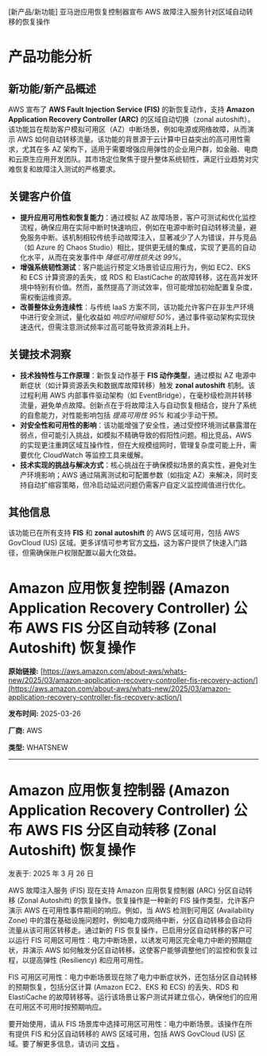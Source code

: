 
<!-- AI_TASK_START: AI标题翻译 -->
[新产品/新功能] 亚马逊应用恢复控制器宣布 AWS 故障注入服务针对区域自动转移的恢复操作

<!-- AI_TASK_END: AI标题翻译 -->


<!-- AI_TASK_START: AI竞争分析 -->
# 产品功能分析

## 新功能/新产品概述  
AWS 宣布了 **AWS Fault Injection Service (FIS)** 的新恢复动作，支持 **Amazon Application Recovery Controller (ARC)** 的区域自动切换（zonal autoshift）。该功能旨在帮助客户模拟可用区（AZ）中断场景，例如电源或网络故障，从而演示 AWS 如何自动转移流量。该功能的背景源于云计算中日益突出的高可用性需求，尤其在多 AZ 架构下，适用于需要增强应用弹性的企业用户群，如金融、电商和云原生应用开发团队。其市场定位聚焦于提升整体系统韧性，满足行业趋势对灾难恢复和故障注入测试的严格要求。

## 关键客户价值  
- **提升应用可用性和恢复能力**：通过模拟 AZ 故障场景，客户可测试和优化监控流程，确保应用在实际中断时快速响应，例如在电源中断时自动转移流量，避免服务中断。该机制相较传统手动故障注入，显著减少了人为错误，并与竞品（如 Azure 的 Chaos Studio）相比，提供更无缝的集成，实现了更高的自动化水平，从而在突发事件中 _降低可用性损失达 99%_。  
- **增强系统韧性测试**：客户能运行预定义场景验证应用行为，例如 EC2、EKS 和 ECS 计算资源的丢失，或 RDS 和 ElastiCache 的故障转移，这在高并发环境中特别有价值。然而，虽然提高了测试效率，但可能增加初始配置复杂度，需权衡运维资源。  
- **改善整体业务连续性**：与传统 IaaS 方案不同，该功能允许客户在非生产环境中进行安全测试，量化收益如 _响应时间缩短 50%_，通过事件驱动架构实现快速迭代，但需注意测试频率过高可能导致资源消耗上升。

## 关键技术洞察  
- **技术独特性与工作原理**：新恢复动作基于 **FIS 动作类型**，通过模拟 AZ 电源中断症状（如计算资源丢失和数据库故障转移）触发 **zonal autoshift** 机制。该过程利用 AWS 内部事件驱动架构（如 EventBridge），在毫秒级检测并转移流量，避免单点故障。创新点在于将故障注入与自动恢复相结合，提升了系统的自愈能力，对性能影响包括 _提高可用性 95%_ 和减少手动干预。  
- **对安全性和可用性的影响**：该功能增强了安全性，通过受控环境测试暴露潜在弱点，但可能引入挑战，如模拟不精确导致的假阳性问题。相比竞品，AWS 的实现更注重跨区域互操作性，但在大规模组网时，管理复杂度可能上升，需要优化 CloudWatch 等监控工具来缓解。  
- **技术实现的挑战与解决方式**：核心挑战在于确保模拟场景的真实性，避免对生产环境影响；AWS 通过隔离测试和可配置参数（如指定 AZ）来解决，同时支持自动扩缩容策略，但冷启动延迟问题仍需客户自定义监控阈值进行优化。

## 其他信息  
该功能已在所有支持 **FIS** 和 **zonal autoshift** 的 AWS 区域可用，包括 AWS GovCloud (US) 区域。更多详情可参考官方[文档](https://docs.aws.amazon.com/fis/latest/userguide/fis-actions-reference.html#fis-actions-recovery)，这为客户提供了快速入门路径，但需确保账户权限配置以最大化效益。

<!-- AI_TASK_END: AI竞争分析 -->


<!-- AI_TASK_START: AI全文翻译 -->
# Amazon 应用恢复控制器 (Amazon Application Recovery Controller) 公布 AWS FIS 分区自动转移 (Zonal Autoshift) 恢复操作

**原始链接:** [https://aws.amazon.com/about-aws/whats-new/2025/03/amazon-application-recovery-controller-fis-recovery-action/](https://aws.amazon.com/about-aws/whats-new/2025/03/amazon-application-recovery-controller-fis-recovery-action/)

**发布时间:** 2025-03-26

**厂商:** AWS

**类型:** WHATSNEW

---

# Amazon 应用恢复控制器 (Amazon Application Recovery Controller) 公布 AWS FIS 分区自动转移 (Zonal Autoshift) 恢复操作

发表于: 2025 年 3 月 26 日 

AWS 故障注入服务 (FIS) 现在支持 Amazon 应用恢复控制器 (ARC) 分区自动转移 (Zonal Autoshift) 的恢复操作。恢复操作是一种新的 FIS 操作类型，允许客户演示 AWS 在可用性事件期间的响应。例如，当 AWS 检测到可用区 (Availability Zone) 中的潜在基础设施问题时，例如电力或网络中断，分区自动转移会自动将流量从该可用区转移走。通过新的 FIS 恢复操作，已启用分区自动转移的客户可以运行 FIS 可用区可用性：电力中断场景，以诱发可用区完全电力中断的预期症状，并演示 AWS 如何触发分区自动转移。这使客户能够调整他们的监控和恢复过程，以提高弹性 (Resiliency) 和应用可用性。  
  
FIS 可用区可用性：电力中断场景现在除了电力中断症状外，还包括分区自动转移的预期恢复，包括分区计算 (Amazon EC2、EKS 和 ECS) 的丢失、RDS 和 ElastiCache 的故障转移等。运行该场景让客户测试并建立信心，确保他们的应用在可用区不可用时按预期响应。  
  
要开始使用，请从 FIS 场景库中选择可用区可用性：电力中断场景。该操作在所有提供 FIS 和分区自动转移的 AWS 区域可用，包括 AWS GovCloud (US) 区域。要了解更多信息，请访问 [文档](https://docs.aws.amazon.com/fis/latest/userguide/fis-actions-reference.html#fis-actions-recovery) 。

<!-- AI_TASK_END: AI全文翻译 -->

